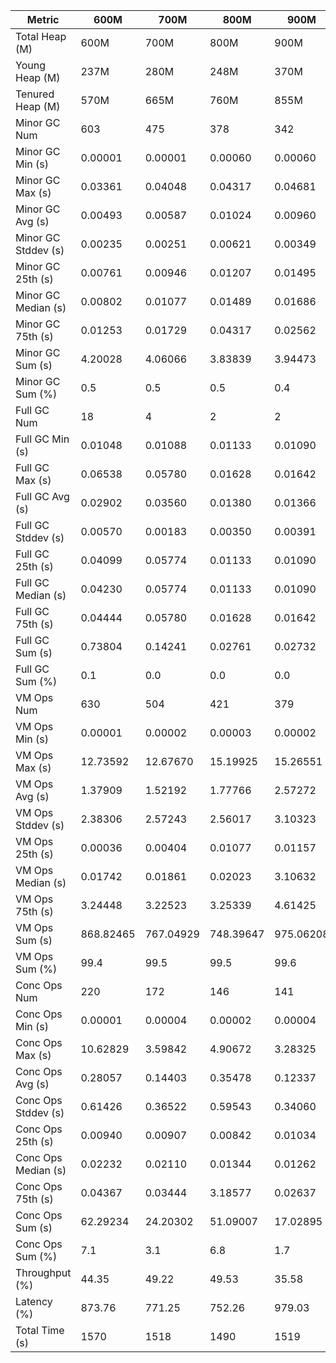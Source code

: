 | Metric | 600M | 700M | 800M | 900M | 1 GB | 2 GB | 4 GB | 8 GB |
|------|----|----|----|----|----|----|----|----|
| Total Heap (M) | 600M | 700M | 800M | 900M | 1024M | 2048M | 4096M | 8192M |
| Young Heap (M) | 237M | 280M | 248M | 370M | 396M | 1059M | 2456M | 4912M |
| Tenured Heap (M) | 570M | 665M | 760M | 855M | 973M | 1946M | 3892M | 7784M |
| Minor GC Num | 603 | 475 | 378 | 342 | 268 | 66 | 25 | 25 |
| Minor GC Min (s) | 0.00001 | 0.00001 | 0.00060 | 0.00060 | 0.00067 | 0.00096 | 0.00248 | 0.00230 |
| Minor GC Max (s) | 0.03361 | 0.04048 | 0.04317 | 0.04681 | 0.04987 | 0.13221 | 0.10294 | 0.29156 |
| Minor GC Avg (s) | 0.00493 | 0.00587 | 0.01024 | 0.00960 | 0.01038 | 0.02418 | 0.03058 | 0.08681 |
| Minor GC Stddev (s) | 0.00235 | 0.00251 | 0.00621 | 0.00349 | 0.00335 | 0.00862 | 0.00587 | 0.02000 |
| Minor GC 25th (s) | 0.00761 | 0.00946 | 0.01207 | 0.01495 | 0.01967 | 0.04715 | 0.06498 | 0.22861 |
| Minor GC Median (s) | 0.00802 | 0.01077 | 0.01489 | 0.01686 | 0.02210 | 0.05285 | 0.06498 | 0.22861 |
| Minor GC 75th (s) | 0.01253 | 0.01729 | 0.04317 | 0.02562 | 0.03384 | 0.05798 | 0.06498 | 0.22861 |
| Minor GC Sum (s) | 4.20028 | 4.06066 | 3.83839 | 3.94473 | 3.79668 | 2.23266 | 1.20940 | 2.72629 |
| Minor GC Sum (%) | 0.5 | 0.5 | 0.5 | 0.4 | 0.4 | 0.6 | 0.5 | 1.2 |
| Full GC Num | 18 | 4 | 2 | 2 | 2 | 2 | 2 | 2 |
| Full GC Min (s) | 0.01048 | 0.01088 | 0.01133 | 0.01090 | 0.01200 | 0.01494 | 0.02315 | 0.03545 |
| Full GC Max (s) | 0.06538 | 0.05780 | 0.01628 | 0.01642 | 0.01732 | 0.02142 | 0.03442 | 0.07258 |
| Full GC Avg (s) | 0.02902 | 0.03560 | 0.01380 | 0.01366 | 0.01466 | 0.01818 | 0.02878 | 0.05401 |
| Full GC Stddev (s) | 0.00570 | 0.00183 | 0.00350 | 0.00391 | 0.00377 | 0.00458 | 0.00797 | 0.02625 |
| Full GC 25th (s) | 0.04099 | 0.05774 | 0.01133 | 0.01090 | 0.01200 | 0.01494 | 0.02315 | 0.03545 |
| Full GC Median (s) | 0.04230 | 0.05774 | 0.01133 | 0.01090 | 0.01200 | 0.01494 | 0.02315 | 0.03545 |
| Full GC 75th (s) | 0.04444 | 0.05780 | 0.01628 | 0.01642 | 0.01732 | 0.02142 | 0.03442 | 0.07258 |
| Full GC Sum (s) | 0.73804 | 0.14241 | 0.02761 | 0.02732 | 0.02932 | 0.03637 | 0.05757 | 0.10803 |
| Full GC Sum (%) | 0.1 | 0.0 | 0.0 | 0.0 | 0.0 | 0.0 | 0.0 | 0.0 |
| VM Ops Num | 630 | 504 | 421 | 379 | 305 | 113 | 73 | 70 |
| VM Ops Min (s) | 0.00001 | 0.00002 | 0.00003 | 0.00002 | 0.00003 | 0.00002 | 0.00002 | 0.00003 |
| VM Ops Max (s) | 12.73592 | 12.67670 | 15.19925 | 15.26551 | 15.23339 | 14.84969 | 14.71162 | 13.81838 |
| VM Ops Avg (s) | 1.37909 | 1.52192 | 1.77766 | 2.57272 | 3.11636 | 3.54638 | 3.17322 | 3.21746 |
| VM Ops Stddev (s) | 2.38306 | 2.57243 | 2.56017 | 3.10323 | 3.77335 | 4.21860 | 4.56171 | 4.23589 |
| VM Ops 25th (s) | 0.00036 | 0.00404 | 0.01077 | 0.01157 | 0.00852 | 0.00033 | 0.00022 | 0.00024 |
| VM Ops Median (s) | 0.01742 | 0.01861 | 0.02023 | 3.10632 | 3.12324 | 3.17900 | 0.01364 | 0.16871 |
| VM Ops 75th (s) | 3.24448 | 3.22523 | 3.25339 | 4.61425 | 4.82781 | 4.97073 | 4.79415 | 6.33738 |
| VM Ops Sum (s) | 868.82465 | 767.04929 | 748.39647 | 975.06208 | 950.48966 | 400.74087 | 231.64514 | 225.22215 |
| VM Ops Sum (%) | 99.4 | 99.5 | 99.5 | 99.6 | 99.6 | 99.4 | 99.5 | 98.8 |
| Conc Ops Num | 220 | 172 | 146 | 141 | 128 | 27 | 3 | 3 |
| Conc Ops Min (s) | 0.00001 | 0.00004 | 0.00002 | 0.00004 | 0.00003 | 0.00176 | 0.00474 | 0.00457 |
| Conc Ops Max (s) | 10.62829 | 3.59842 | 4.90672 | 3.28325 | 0.04654 | 0.01541 | 0.02729 | 0.01443 |
| Conc Ops Avg (s) | 0.28057 | 0.14403 | 0.35478 | 0.12337 | 0.00737 | 0.00603 | 0.01357 | 0.00859 |
| Conc Ops Stddev (s) | 0.61426 | 0.36522 | 0.59543 | 0.34060 | 0.00359 | 0.00212 | 0.00000 | 0.00000 |
| Conc Ops 25th (s) | 0.00940 | 0.00907 | 0.00842 | 0.01034 | 0.01056 | 0.00631 | 0.02729 | 0.01443 |
| Conc Ops Median (s) | 0.02232 | 0.02110 | 0.01344 | 0.01262 | 0.02085 | 0.00920 | 0.02729 | 0.01443 |
| Conc Ops 75th (s) | 0.04367 | 0.03444 | 3.18577 | 0.02637 | 0.02383 | 0.01043 | 0.02729 | 0.01443 |
| Conc Ops Sum (s) | 62.29234 | 24.20302 | 51.09007 | 17.02895 | 0.93122 | 0.16286 | 0.04072 | 0.02578 |
| Conc Ops Sum (%) | 7.1 | 3.1 | 6.8 | 1.7 | 0.1 | 0.0 | 0.0 | 0.0 |
| Throughput (%) | 44.35 | 49.22 | 49.53 | 35.58 | 35.82 | 72.5 | 83.52 | 84.59 |
| Latency (%) | 873.76 | 771.25 | 752.26 | 979.03 | 954.32 | 403.01 | 232.91 | 228.06 |
| Total Time (s) | 1570 | 1518 | 1490 | 1519 | 1486 | 1465 | 1413 | 1479 |

